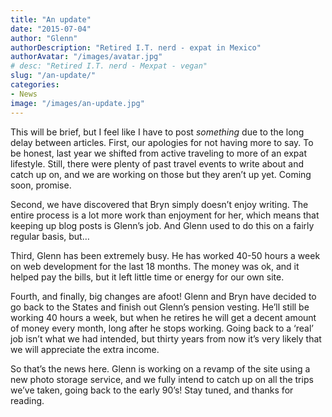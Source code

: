 ```yaml
---
title: "An update"
date: "2015-07-04"
author: "Glenn"
authorDescription: "Retired I.T. nerd - expat in Mexico"
authorAvatar: "/images/avatar.jpg"
# desc: "Retired I.T. nerd - Mexpat - vegan"
slug: "/an-update/"
categories:
- News
image: "/images/an-update.jpg"
---
```


This will be brief, but I feel like I have to post *something* due to the long delay between articles.
First, our apologies for not having more to say. To be honest, last year we shifted from active traveling to more of an expat lifestyle. Still, there were plenty of past travel events to write about and catch up on, and we are working on those but they aren’t up yet. Coming soon, promise.

Second, we have discovered that Bryn simply doesn’t enjoy writing. The entire process is a lot more work than enjoyment for her, which means that keeping up blog posts is Glenn’s job. And Glenn used to do this on a fairly regular basis, but…

Third, Glenn has been extremely busy. He has worked 40-50 hours a week on web development for the last 18 months. The money was ok, and it helped pay the bills, but it left little time or energy for our own site.

Fourth, and finally, big changes are afoot! Glenn and Bryn have decided to go back to the States and finish out Glenn’s pension vesting. He’ll still be working 40 hours a week, but when he retires he will get a decent amount of money every month, long after he stops working. Going back to a ‘real’ job isn’t what we had intended, but thirty years from now it’s very likely that we will appreciate the extra income.

So that’s the news here. Glenn is working on a revamp of the site using a new photo storage service, and we fully intend to catch up on all the trips we’ve taken, going back to the early 90’s! Stay tuned, and thanks for reading.
